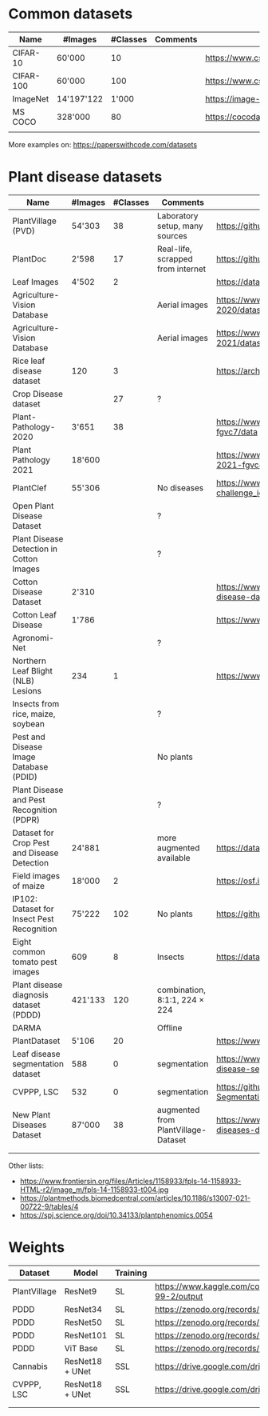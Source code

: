 # Common datasets

| Name      | #Images    | #Classes | Comments | Links                                       |
| --------- | ---------- | -------- | -------- | ------------------------------------------- |
| CIFAR-10  | 60'000     | 10       |          | https://www.cs.toronto.edu/~kriz/cifar.html |
| CIFAR-100 | 60'000     | 100      |          | https://www.cs.toronto.edu/~kriz/cifar.html |
| ImageNet  | 14'197'122 | 1'000    |          | https://image-net.org/index.php             |
| MS COCO   | 328'000    | 80       |          | https://cocodataset.org/                    |
|           |            |          |          |                                             |

More examples on: https://paperswithcode.com/datasets

# Plant disease datasets

| Name                                        | #Images | #Classes | Comments                            | Link                                                                             |
| ------------------------------------------- | ------- | -------- | ----------------------------------- | -------------------------------------------------------------------------------- |
| PlantVillage (PVD)                          | 54'303  | 38       | Laboratory setup, many sources      | https://github.com/spMohanty/PlantVillage-Dataset                                |
| PlantDoc                                    | 2'598   | 17       | Real-life, scrapped from internet   | https://github.com/pratikkayal/PlantDoc-Dataset                                  |
| Leaf Images                                 | 4'502   | 2        |                                     | https://data.mendeley.com/datasets/hb74ynkjcn/1                                  |
| Agriculture-Vision Database                 |         |          | Aerial images                       | https://www.agriculture-vision.com/agriculture-vision-2020/dataset               |
| Agriculture-Vision Database                 |         |          | Aerial images                       | https://www.agriculture-vision.com/agriculture-vision-2021/dataset-2021          |
| Rice leaf disease dataset                   | 120     | 3        |                                     | https://archive.ics.uci.edu/ml/datasets/Rice+Leaf+Diseases                       |
| Crop Disease dataset                        |         | 27       | ?                                   |                                                                                  |
| Plant-Pathology-2020                        | 3'651   | 38       |                                     | https://www.kaggle.com/c/plant-pathology-2020-fgvc7/data                         |
| Plant Pathology 2021                        | 18'600  |          |                                     | https://www.kaggle.com/competitions/plant-pathology-2021-fgvc8/data              |
| PlantClef                                   | 55'306  |          | No diseases                         | https://www.aicrowd.com/clef_tasks/83/task_dataset_files?challenge_id=1009       |
| Open Plant Disease Dataset                  |         |          | ?                                   |                                                                                  |
| Plant Disease Detection in Cotton Images    |         |          | ?                                   |                                                                                  |
| Cotton Disease Dataset                      | 2'310   |          |                                     | https://www.kaggle.com/datasets/janmejaybhoi/cotton-disease-dataset              |
| Cotton Leaf Disease                         | 1'786   |          |                                     | https://www.kaggle.com/datasets/raaavan/cottonleafinfection                      |
| Agronomi-Net                                |         |          | ?                                   |                                                                                  |
| Northern Leaf Blight (NLB) Lesions          | 234     | 1        |                                     | https://www.scidb.cn/en/c/p00001                                                 |
| Insects from rice, maize, soybean           |         |          | ?                                   |                                                                                  |
| Pest and Disease Image Database (PDID)      |         |          | No plants                           |                                                                                  |
| Plant Disease and Pest Recognition (PDPR)   |         |          | ?                                   |                                                                                  |
| Dataset for Crop Pest and Disease Detection | 24'881  |          | more augmented available            | https://data.mendeley.com/datasets/bwh3zbpkpv/1                                  |
| Field images of maize                       | 18'000  | 2        |                                     | https://osf.io/p67rz/                                                            |
| IP102: Dataset for Insect Pest Recognition  | 75'222  | 102      | No plants                           | https://github.com/xpwu95/IP102                                                  |
| Eight common tomato pest images             | 609     | 8        | Insects                             | https://data.mendeley.com/datasets/s62zm6djd2/1                                  |
| Plant disease diagnosis dataset (PDDD)      | 421'133 | 120      | combination, 8:1:1, 224 × 224       |                                                                                  |
| DARMA                                       |         |          | Offline                             |                                                                                  |
| PlantDataset                                | 5'106   | 20       |                                     | https://www.kaggle.com/datasets/duggudurgesh/plantdataset                        |
| Leaf disease segmentation dataset           | 588     | 0        | segmentation                        | https://www.kaggle.com/datasets/fakhrealam9537/leaf-disease-segmentation-dataset |
| CVPPP, LSC                                  | 532     | 0        | segmentation                        | https://github.com/lxfhfut/Self-Supervised-Leaf-Segmentation                     |
| New Plant Diseases Dataset                  | 87'000  | 38       | augmented from PlantVillage-Dataset | https://www.kaggle.com/datasets/vipoooool/new-plant-diseases-dataset/data        |
|                                             |
|                                             |         |          |                                     |                                                                                  |

Other lists:

- https://www.frontiersin.org/files/Articles/1158933/fpls-14-1158933-HTML-r2/image_m/fpls-14-1158933-t004.jpg
- https://plantmethods.biomedcentral.com/articles/10.1186/s13007-021-00722-9/tables/4
- https://spj.science.org/doi/10.34133/plantphenomics.0054

# Weights

| Dataset      | Model           | Training | Link                                                                                     |
| ------------ | --------------- | -------- | ---------------------------------------------------------------------------------------- |
| PlantVillage | ResNet9         | SL       | https://www.kaggle.com/code/atharvaingle/plant-disease-classification-resnet-99-2/output |
| PDDD         | ResNet34        | SL       | https://zenodo.org/records/7890438                                                       |
| PDDD         | ResNet50        | SL       | https://zenodo.org/records/7890438                                                       |
| PDDD         | ResNet101       | SL       | https://zenodo.org/records/7890438                                                       |
| PDDD         | ViT Base        | SL       | https://zenodo.org/records/7890438                                                       |
| Cannabis     | ResNet18 + UNet | SSL      | https://drive.google.com/drive/folders/1zJBUnGh_A0xd4VZgkzx9ShC1XZ0ALaB6                 |
| CVPPP, LSC   | ResNet18 + UNet | SSL      | https://drive.google.com/drive/folders/1zJBUnGh_A0xd4VZgkzx9ShC1XZ0ALaB6                 |
|              |                 |          |                                                                                          |
|              |                 |          |                                                                                          |
